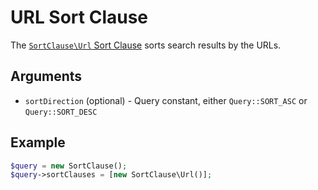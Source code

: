 # URL Sort Clause

The [`SortClause\Url` Sort Clause](https://github.com/ezsystems/ezplatform-kernel/blob/v1.0.0/eZ/Publish/API/Repository/Values/URL/Query/SortClause/URL.php)
sorts search results by the URLs.

## Arguments

- `sortDirection` (optional) - Query constant, either `Query::SORT_ASC` or `Query::SORT_DESC`

## Example

``` php
$query = new SortClause();
$query->sortClauses = [new SortClause\Url()];
```